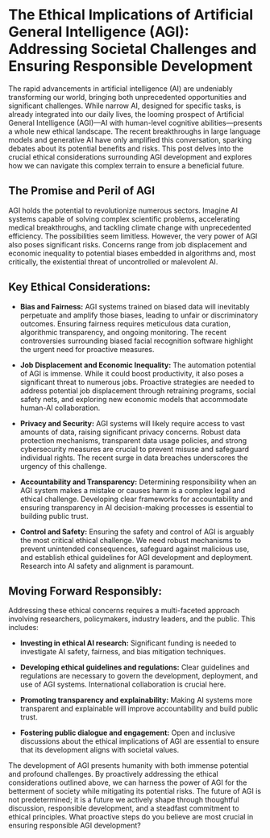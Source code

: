 # The Ethical Implications of Artificial General Intelligence (AGI): Addressing Societal Challenges and Ensuring Responsible Development

The rapid advancements in artificial intelligence (AI) are undeniably transforming our world, bringing both unprecedented opportunities and significant challenges.  While narrow AI, designed for specific tasks, is already integrated into our daily lives, the looming prospect of Artificial General Intelligence (AGI)—AI with human-level cognitive abilities—presents a whole new ethical landscape.  The recent breakthroughs in large language models and generative AI have only amplified this conversation, sparking debates about its potential benefits and risks.  This post delves into the crucial ethical considerations surrounding AGI development and explores how we can navigate this complex terrain to ensure a beneficial future.


## The Promise and Peril of AGI

AGI holds the potential to revolutionize numerous sectors. Imagine AI systems capable of solving complex scientific problems, accelerating medical breakthroughs, and tackling climate change with unprecedented efficiency.  The possibilities seem limitless.  However, the very power of AGI also poses significant risks.  Concerns range from job displacement and economic inequality to potential biases embedded in algorithms and, most critically, the existential threat of uncontrolled or malevolent AI.


## Key Ethical Considerations:

* **Bias and Fairness:** AGI systems trained on biased data will inevitably perpetuate and amplify those biases, leading to unfair or discriminatory outcomes. Ensuring fairness requires meticulous data curation, algorithmic transparency, and ongoing monitoring.  The recent controversies surrounding biased facial recognition software highlight the urgent need for proactive measures.

* **Job Displacement and Economic Inequality:**  The automation potential of AGI is immense. While it could boost productivity, it also poses a significant threat to numerous jobs.  Proactive strategies are needed to address potential job displacement through retraining programs, social safety nets, and exploring new economic models that accommodate human-AI collaboration.

* **Privacy and Security:**  AGI systems will likely require access to vast amounts of data, raising significant privacy concerns.  Robust data protection mechanisms, transparent data usage policies, and strong cybersecurity measures are crucial to prevent misuse and safeguard individual rights.  The recent surge in data breaches underscores the urgency of this challenge.

* **Accountability and Transparency:**  Determining responsibility when an AGI system makes a mistake or causes harm is a complex legal and ethical challenge.  Developing clear frameworks for accountability and ensuring transparency in AI decision-making processes is essential to building public trust.

* **Control and Safety:** Ensuring the safety and control of AGI is arguably the most critical ethical challenge.  We need robust mechanisms to prevent unintended consequences, safeguard against malicious use, and establish ethical guidelines for AGI development and deployment.  Research into AI safety and alignment is paramount.


##  Moving Forward Responsibly:

Addressing these ethical concerns requires a multi-faceted approach involving researchers, policymakers, industry leaders, and the public.  This includes:

* **Investing in ethical AI research:**  Significant funding is needed to investigate AI safety, fairness, and bias mitigation techniques.

* **Developing ethical guidelines and regulations:**  Clear guidelines and regulations are necessary to govern the development, deployment, and use of AGI systems. International collaboration is crucial here.

* **Promoting transparency and explainability:**  Making AI systems more transparent and explainable will improve accountability and build public trust.

* **Fostering public dialogue and engagement:**  Open and inclusive discussions about the ethical implications of AGI are essential to ensure that its development aligns with societal values.


The development of AGI presents humanity with both immense potential and profound challenges.  By proactively addressing the ethical considerations outlined above, we can harness the power of AGI for the betterment of society while mitigating its potential risks.  The future of AGI is not predetermined; it is a future we actively shape through thoughtful discussion, responsible development, and a steadfast commitment to ethical principles.  What proactive steps do you believe are most crucial in ensuring responsible AGI development?
